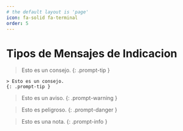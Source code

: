 ```yaml
---
# the default layout is 'page'
icon: fa-solid fa-terminal
order: 5
---
```


# Tipos de Mensajes de Indicacion

> Esto es un consejo.
{: .prompt-tip }

```
> Esto es un consejo.
{: .prompt-tip }
```

> Esto es un aviso.
{: .prompt-warning }

> Esto es peligroso.
{: .prompt-danger }

> Esto es una nota.
{: .prompt-info }
